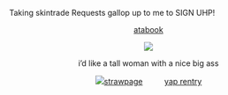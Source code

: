 Taking skintrade Requests gallop up to me to SIGN UHP!
<div align="center"> 
  
  [atabook](https://gojo.atabook.org/) 
 </div>

<p align="center"> <img src="https://media1.tenor.com/m/34YK3_4dzL4AAAAC/eunyung-baek-no-home.gif" > </p> 

<div align="center">

$\text{i'd \ like \ a \ tall \ woman \ \ \  with \ a \ nice \ big \ ass}$ 
<div align="center"> <img src="https://graphic.neocities.org/ff2.gif"‎ ‎
  
   [strawpage](https://jujutsu.straw.page)  ‎ ‎ ‎ ‎ ‎ ‎ ‎ ‎ ‎ ‎[yap rentry](https://rentry.co/pussyeater69)
 </div>
